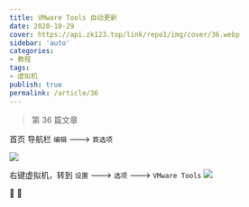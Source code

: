 ```yaml
---
title: VMware Tools 自动更新
date: 2020-10-29
cover: https://api.zk123.top/link/repo1/img/cover/36.webp
sidebar: 'auto'
categories:
- 教程
tags:
- 虚拟机
publish: true
permalink: /article/36
---
```


> 第 36 篇文章
<!-- more -->

首页 导航栏 `编辑` --->   `首选项`

![](https://api.zk123.top/link/repo1/img/2020/vmware_tools_1.png)

右键虚拟机，转到 `设置` ---> `选项` ---> `VMware Tools`
![](https://api.zk123.top/link/repo1/img/2020/vmware_tools_2.png)

:rainbow: :rainbow: